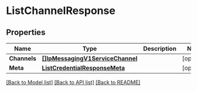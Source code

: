 # ListChannelResponse

## Properties

Name | Type | Description | Notes
------------ | ------------- | ------------- | -------------
**Channels** | [**[]IpMessagingV1ServiceChannel**](ip_messaging.v1.service.channel.md) |  |[optional] 
**Meta** | [**ListCredentialResponseMeta**](ListCredentialResponse_meta.md) |  |[optional] 

[[Back to Model list]](../README.md#documentation-for-models) [[Back to API list]](../README.md#documentation-for-api-endpoints) [[Back to README]](../README.md)


